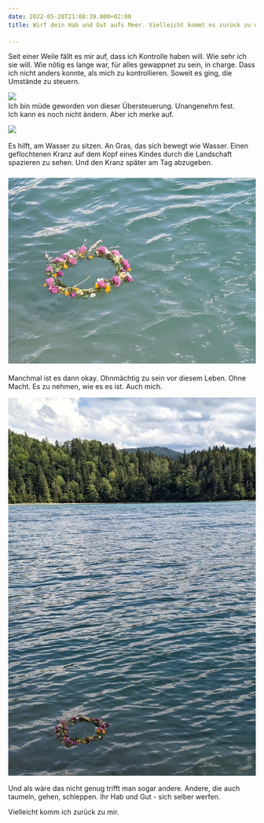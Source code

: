 ```yaml
---
date: 2022-05-28T21:00:39.000+02:00
title: Wirf dein Hab und Gut aufs Meer. Vielleicht kommt es zurück zu dir

---
```

Seit einer Weile fällt es mir auf, dass ich Kontrolle haben will. Wie sehr ich sie will. Wie nötig es lange war, für alles gewappnet zu sein, in charge. Dass ich nicht anders konnte, als mich zu kontrollieren. Soweit es ging, die Umstände zu steuern.

![](/uploads/pxl_20220527_142002847.jpg)  
Ich bin müde geworden von dieser Übersteuerung. Unangenehm fest.  
Ich kann es noch nicht ändern. Aber ich merke auf.

![](/uploads/pxl_20220527_102642005.jpg)

Es hilft, am Wasser zu sitzen. An Gras, das sich bewegt wie Wasser. Einen geflochtenen Kranz auf dem Kopf eines Kindes durch die Landschaft spazieren zu sehen. Und den Kranz später am Tag abzugeben.

### ![](/uploads/pxl_20220527_133211386.jpg)

Manchmal ist es dann okay. Ohnmächtig zu sein vor diesem Leben. Ohne Macht. Es zu nehmen, wie es es ist. Auch mich. 

![](/uploads/pxl_20220527_133151488_1_1.jpg)

Und als wäre das nicht genug trifft man sogar andere. Andere, die auch taumeln, gehen, schleppen. Ihr Hab und Gut - sich selber werfen.

Vielleicht komm ich zurück zu mir.